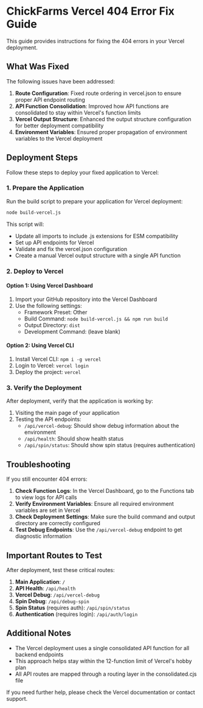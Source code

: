 # ChickFarms Vercel 404 Error Fix Guide

This guide provides instructions for fixing the 404 errors in your Vercel deployment.

## What Was Fixed

The following issues have been addressed:

1. **Route Configuration**: Fixed route ordering in vercel.json to ensure proper API endpoint routing
2. **API Function Consolidation**: Improved how API functions are consolidated to stay within Vercel's function limits
3. **Vercel Output Structure**: Enhanced the output structure configuration for better deployment compatibility
4. **Environment Variables**: Ensured proper propagation of environment variables to the Vercel deployment

## Deployment Steps

Follow these steps to deploy your fixed application to Vercel:

### 1. Prepare the Application

Run the build script to prepare your application for Vercel deployment:

```bash
node build-vercel.js
```

This script will:
- Update all imports to include .js extensions for ESM compatibility
- Set up API endpoints for Vercel
- Validate and fix the vercel.json configuration
- Create a manual Vercel output structure with a single API function

### 2. Deploy to Vercel

#### Option 1: Using Vercel Dashboard
1. Import your GitHub repository into the Vercel Dashboard
2. Use the following settings:
   - Framework Preset: Other
   - Build Command: `node build-vercel.js && npm run build`
   - Output Directory: `dist`
   - Development Command: (leave blank)

#### Option 2: Using Vercel CLI
1. Install Vercel CLI: `npm i -g vercel`
2. Login to Vercel: `vercel login`
3. Deploy the project: `vercel`

### 3. Verify the Deployment

After deployment, verify that the application is working by:

1. Visiting the main page of your application
2. Testing the API endpoints:
   - `/api/vercel-debug`: Should show debug information about the environment
   - `/api/health`: Should show health status
   - `/api/spin/status`: Should show spin status (requires authentication)

## Troubleshooting

If you still encounter 404 errors:

1. **Check Function Logs**: In the Vercel Dashboard, go to the Functions tab to view logs for API calls
2. **Verify Environment Variables**: Ensure all required environment variables are set in Vercel
3. **Check Deployment Settings**: Make sure the build command and output directory are correctly configured
4. **Test Debug Endpoints**: Use the `/api/vercel-debug` endpoint to get diagnostic information

## Important Routes to Test

After deployment, test these critical routes:

1. **Main Application**: `/`
2. **API Health**: `/api/health`
3. **Vercel Debug**: `/api/vercel-debug`
4. **Spin Debug**: `/api/debug-spin`
5. **Spin Status** (requires auth): `/api/spin/status`
6. **Authentication** (requires login): `/api/auth/login`

## Additional Notes

- The Vercel deployment uses a single consolidated API function for all backend endpoints
- This approach helps stay within the 12-function limit of Vercel's hobby plan
- All API routes are mapped through a routing layer in the consolidated.cjs file

If you need further help, please check the Vercel documentation or contact support.